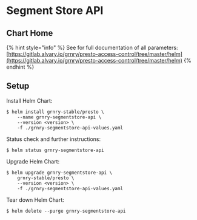 # Segment Store API

## Chart Home

{% hint style="info" %}
See for full documentation of all parameters:  
[https://gitlab.alvary.io/grnry/presto-access-control/tree/master/helm](https://gitlab.alvary.io/grnry/presto-access-control/tree/master/helm)
{% endhint %}

## Setup

Install Helm Chart:

```
$ helm install grnry-stable/presto \
    --name grnry-segmentstore-api \
    --version <version> \
    -f ./grnry-segmentstore-api-values.yaml
```

Status check and further instructions:

```text
$ helm status grnry-segmentstore-api
```

Upgrade Helm Chart: 

```text
$ helm upgrade grnry-segmentstore-api \
    grnry-stable/presto \
    --version <version> \
    -f ./grnry-segmentstore-api-values.yaml
```

Tear down Helm Chart:

```text
$ helm delete --purge grnry-segmentstore-api
```

